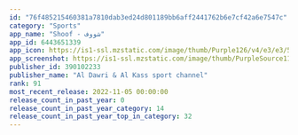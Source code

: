 ```yaml
---
id: "76f485215460381a7810dab3ed24d801189bb6aff2441762b6e7cf42a6e7547c"
category: "Sports"
app_name: "Shoof - شووف"
app_id: 6443651339
app_icon: https://is1-ssl.mzstatic.com/image/thumb/Purple126/v4/e3/e3/5d/e3e35d21-f124-9326-1cfa-9fa168bb596f/AppIcon-1x_U007ephone-0-85-220.png/1024x1024bb.png
app_screenshot: https://is1-ssl.mzstatic.com/image/thumb/PurpleSource112/v4/cc/e6/d2/cce6d27e-b129-4ab2-4b1c-ba3047543843/e997200e-47e3-48ad-9372-537ef58701ed_Simulator_Screen_Shot_-_iPhone_11_Pro_Max_-_2022-11-01_at_15.04.23.png/1242x2688bb.png
publisher_id: 390102233
publisher_name: "Al Dawri & Al Kass sport channel"
rank: 91
most_recent_release: 2022-11-05 00:00:00
release_count_in_past_year: 0
release_count_in_past_year_category: 14
release_count_in_past_year_top_in_category: 32
---
```

